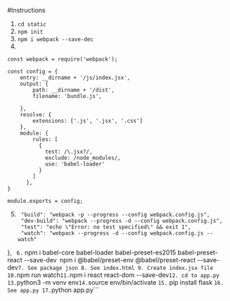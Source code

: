 #Instructions

1. ```cd static```
2. ```npm init```
3. ```npm i webpack --save-dec```
4. 
```
const webpack = require('webpack');

const config = {
    entry: __dirname + '/js/index.jsx', 
    output: {
        path: __dirname + '/dist',
        filename: 'bundle.js',

    },
    resolve: {
        extensions: ['.js', '.jsx', '.css']
    },
    module: {
        rules: [
          {
            test: /\.jsx?/,
            exclude: /node_modules/,
            use: 'babel-loader'
          }
        ]
      },
}

module.exports = config;
```
5. ``` "scripts": {
    "build": "webpack -p --progress --config webpack.config.js",
    "dev-build": "webpack --progress -d --config webpack.config.js",
    "test": "echo \"Error: no test specified\" && exit 1",
    "watch": "webpack --progress -d --config webpack.config.js --watch"
  }, ``` 
6. ``` npm i babel-core babel-loader babel-preset-es2015 babel-preset-react --save-dev```
```npm i @babel/preset-env @babel/preset-react --save-dev```
7. See package json
8. See index.html
9. Create index.jsx file
10. ```npm run watch```
11. ```npm i react react-dom --save-dev```
12. cd to app.py
13. ```python3 -m venv env```
14. ```source env/bin/activate ```
15. ``` pip install flask ```
16. See app.py
17. ```python app.py```
